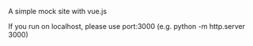 A simple mock site with vue.js

If you run on localhost, please use port:3000
(e.g. python -m http.server 3000)